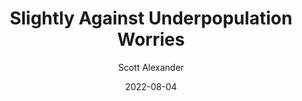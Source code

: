 ---
layout: podcast
title: "Slightly Against Underpopulation Worries"
author: Scott Alexander
description: https://astralcodexten.substack.com/p/slightly-against-underpopulation
date: 2022-08-04
length: 3387772
duration: 847
guid: slightly-against-underpopulation
---